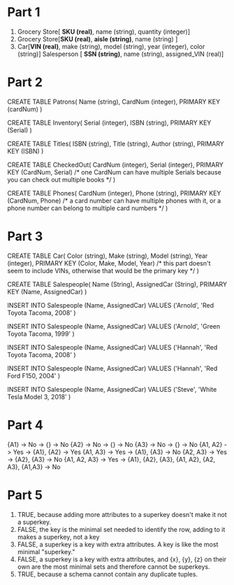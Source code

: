 # Part 1
1. Grocery Store[ __SKU (real)__, name (string), quantity (integer)]
2. Grocery Store[__SKU (real)__, __aisle (string)__, name (string) ]
3. Car[__VIN (real)__, make (string), model (string), year (integer), color (string)]
Salesperson [ __SSN (string)__, name (string), assigned_VIN (real)]


# Part 2
CREATE TABLE Patrons(
    Name (string),
    CardNum (integer),
    PRIMARY KEY (cardNum)
)

CREATE TABLE Inventory(
    Serial (integer),
    ISBN (string),
    PRIMARY KEY (Serial)
)

CREATE TABLE Titles(
    ISBN (string),
    Title (string),
    Author (string),
    PRIMARY KEY (ISBN)
)

CREATE TABLE CheckedOut(
    CardNum (integer),
    Serial (integer),
    PRIMARY KEY (CardNum, Serial)
/* one CardNum can have multiple Serials because you can check out multiple books */
)

CREATE TABLE Phones(
    CardNum (integer),
    Phone (string),
    PRIMARY KEY (CardNum, Phone)
    /* a card number can have multiple phones with it, or a phone number can belong to multiple card numbers */
)

# Part 3
CREATE TABLE Car(
    Color (string),
    Make (string),
    Model (string),
    Year (integer),
    PRIMARY KEY (Color, Make, Model, Year)
    /* this part doesn't seem to include VINs, otherwise that would be the primary key */
)

CREATE TABLE Salespeople(
    Name (String),
    AssignedCar (String),
    PRIMARY KEY (Name, AssignedCar)
)

INSERT INTO Salespeople (Name, AssignedCar)
VALUES ('Arnold', 'Red Toyota Tacoma, 2008' )

INSERT INTO Salespeople (Name, AssignedCar)
VALUES ('Arnold', 'Green Toyota Tacoma, 1999' )

INSERT INTO Salespeople (Name, AssignedCar)
VALUES ('Hannah', 'Red Toyota Tacoma, 2008' )

INSERT INTO Salespeople (Name, AssignedCar)
VALUES ('Hannah', 'Red Ford F150, 2004' )

INSERT INTO Salespeople (Name, AssignedCar)
VALUES ('Steve', 'White Tesla Model 3, 2018' )

# Part 4

{A1} -> No -> {} -> No
{A2} -> No -> {} -> No
{A3} -> No -> {} -> No
{A1, A2} -> Yes -> {A1}, {A2} -> Yes
{A1, A3} -> Yes -> {A1}, {A3} -> No
{A2, A3} -> Yes -> {A2}, {A3} -> No
{A1, A2, A3} -> Yes -> {A1}, {A2}, {A3}, {A1, A2}, {A2, A3}, {A1,A3} -> No

# Part 5

1. TRUE, because adding more attributes to a superkey doesn't make it not a superkey. 
2. FALSE, the key is the minimal set needed to identify the row, adding to it makes a superkey, not a key
3. FALSE, a superkey is a key with extra attributes. A key is like the most minimal "superkey."
4. FALSE, a superkey is a key with extra attributes, and {x}, {y}, {z} on their own are the most minimal sets and therefore cannot be superkeys.
5. TRUE, because a schema cannot contain any duplicate tuples. 


